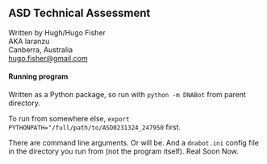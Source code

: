 
## ASD Technical Assessment

Written by Hugh/Hugo Fisher \
AKA laranzu \
Canberra, Australia \
hugo.fisher@gmail.com

#### Running program

Written as a Python package, so run with `python -m DNABot` from parent
directory.

To run from somewhere else, `export PYTHONPATH="/full/path/to/ASD0231324_247950`
first.

There are command line arguments. Or will be. And a `dnabot.ini` config file
in the directory you run from (not the program itself). Real Soon Now.
